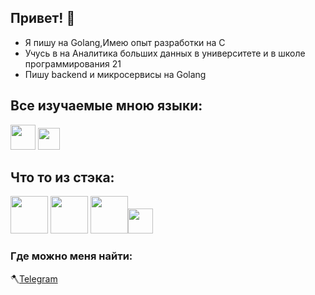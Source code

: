 ## Привет! 👋

* Я пишу на Golang,Имею опыт разработки на C 
* Учусь в на Аналитика больших данных в университете и в школе программирования 21
* Пишу backend и микросервисы на Golang 

## Все изучаемые мною языки:
<img height="40" src="https://upload.wikimedia.org/wikipedia/commons/thumb/b/ba/C_logo_pur.png/800px-C_logo_pur.png"> <img height="35" src="https://upload.wikimedia.org/wikipedia/commons/0/05/Go_Logo_Blue.svg">

## Что то из стэка:
<img height="60" src="https://www.docker.com/wp-content/uploads/2022/05/Docker_Temporary_Image_Google_Blue_1080x1080_v1.png"> <img height="60" src="https://nats.io/img/logos/nats-horizontal-color.png">
<img height="60" src="https://upload.wikimedia.org/wikipedia/commons/thumb/2/29/Postgresql_elephant.svg/1200px-Postgresql_elephant.svg.png"><img height ="40" src = "https://upload.wikimedia.org/wikipedia/commons/thumb/7/71/RabbitMQ_logo.svg/1920px-RabbitMQ_logo.svg.png">


### Где можно меня найти:

🪓[Telegram](@vlad_vlk) 

